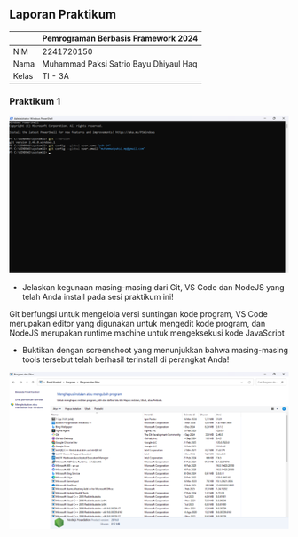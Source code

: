 ## Laporan Praktikum

|  | Pemrograman Berbasis Framework 2024 |
|--|--|
| NIM |  2241720150 |
| Nama |  Muhammad Paksi Satrio Bayu Dhiyaul Haq |
| Kelas | TI - 3A |

### Praktikum 1
![Screenshot](assets-report/01.png)

* Jelaskan kegunaan masing-masing dari Git, VS Code dan NodeJS yang telah Anda install 
pada sesi praktikum ini!

Git berfungsi untuk mengelola versi suntingan kode program, VS Code merupakan editor yang digunakan untuk mengedit kode program, dan NodeJS merupakan runtime machine untuk mengeksekusi kode JavaScript

* Buktikan dengan screenshoot yang menunjukkan bahwa masing-masing tools tersebut 
telah berhasil terinstall di perangkat Anda!

![Screenshot](assets-report/02.png)
